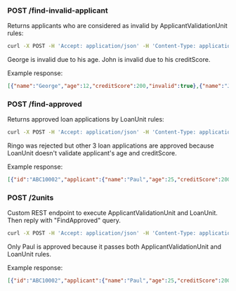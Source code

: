 ### POST /find-invalid-applicant

Returns applicants who are considered as invalid by ApplicantValidationUnit rules:

```sh
curl -X POST -H 'Accept: application/json' -H 'Content-Type: application/json' -d '{"loanApplications":[{"id":"ABC10001","amount":2000,"deposit":100,"applicant":{"age":45,"name":"John","creditScore":20}}, {"id":"ABC10002","amount":500,"deposit":100,"applicant":{"age":25,"name":"Paul","creditScore":200}}, {"id":"ABC10015","amount":1000,"deposit":100,"applicant":{"age":12,"name":"George","creditScore":200}}, {"id":"ABC10020","amount":5000,"deposit":100,"applicant":{"age":30,"name":"Ringo","creditScore":200}}]}' http://localhost:8080/find-invalid-applicant
```

George is invalid due to his age. John is invalid due to his creditScore.

Example response:
```json
[{"name":"George","age":12,"creditScore":200,"invalid":true},{"name":"John","age":45,"creditScore":20,"invalid":true}]
```


### POST /find-approved

Returns approved loan applications by LoanUnit rules:

```sh
curl -X POST -H 'Accept: application/json' -H 'Content-Type: application/json' -d '{"loanApplications":[{"id":"ABC10001","amount":2000,"deposit":100,"applicant":{"age":45,"name":"John","creditScore":20}}, {"id":"ABC10002","amount":500,"deposit":100,"applicant":{"age":25,"name":"Paul","creditScore":200}}, {"id":"ABC10015","amount":1000,"deposit":100,"applicant":{"age":12,"name":"George","creditScore":200}}, {"id":"ABC10020","amount":5000,"deposit":100,"applicant":{"age":30,"name":"Ringo","creditScore":200}}]}' http://localhost:8080/find-approved
```

Ringo was rejected but other 3 loan applications are approved because LoanUnit doesn't validate applicant's age and creditScore.

Example response:

```json
[{"id":"ABC10002","applicant":{"name":"Paul","age":25,"creditScore":200,"invalid":false},"amount":500,"deposit":100,"approved":true},{"id":"ABC10001","applicant":{"name":"John","age":45,"creditScore":20,"invalid":false},"amount":2000,"deposit":100,"approved":true},{"id":"ABC10015","applicant":{"name":"George","age":12,"creditScore":200,"invalid":false},"amount":1000,"deposit":100,"approved":true}]
```

### POST /2units

Custom REST endpoint to execute ApplicantValidationUnit and LoanUnit. Then reply with "FindApproved" query.

```sh
curl -X POST -H 'Accept: application/json' -H 'Content-Type: application/json' -d '{"loanApplications":[{"id":"ABC10001","amount":2000,"deposit":100,"applicant":{"age":45,"name":"John","creditScore":20}}, {"id":"ABC10002","amount":500,"deposit":100,"applicant":{"age":25,"name":"Paul","creditScore":200}}, {"id":"ABC10015","amount":1000,"deposit":100,"applicant":{"age":12,"name":"George","creditScore":200}}, {"id":"ABC10020","amount":5000,"deposit":100,"applicant":{"age":30,"name":"Ringo","creditScore":200}}]}' http://localhost:8080/2units
```

Only Paul is approved because it passes both ApplicantValidationUnit and LoanUnit rules.

Example response:

```json
[{"id":"ABC10002","applicant":{"name":"Paul","age":25,"creditScore":200,"invalid":false},"amount":500,"deposit":100,"approved":true}]
```

